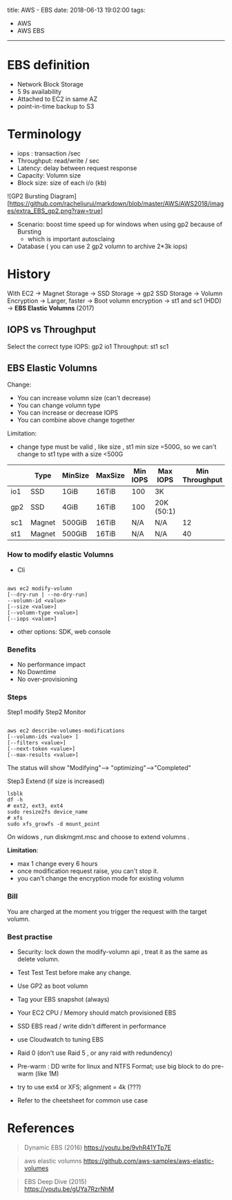 title: AWS - EBS
date: 2018-06-13 19:02:00
tags:
- AWS
- AWS EBS
---

# EBS definition

* Network Block Storage
* 5 9s availability
* Attached to EC2 in same AZ
* point-in-time backup to S3

# Terminology

* iops : transaction /sec
* Throughput: read/write / sec
* Latency: delay between request response
* Capacity: Volumn size
* Block size: size of each i/o (kb)

![GP2 Bursting Diagram][https://github.com/racheliurui/markdown/blob/master/AWS/AWS2018/images/extra_EBS_gp2.png?raw=true]

* Scenario: boost time speed up for windows when using gp2 because of Bursting
  * which is important autosclaing
* Database ( you can use 2 gp2 volumn to archive 2*3k iops)

# History

With EC2 -> Magnet Storage -> SSD Storage -> gp2 SSD Storage -> Volumn Encryption -> Larger, faster -> Boot volumn encryption -> st1 and sc1 (HDD) -> __EBS Elastic Volumns__ (2017)

## IOPS vs Throughput
Select the correct type
IOPS: gp2 io1
Throughput: st1 sc1

## EBS Elastic Volumns

Change:
* You can increase volumn size (can't decrease)
* You can change volumn type
* You can increase or decrease IOPS
* You can combine above change together

Limitation:
* change type must be valid , like size , st1 min size =500G, so we can't change to st1 type with a size <500G

|  | Type | MinSize| MaxSize| Min IOPS| Max IOPS| Min Throughput| Max Throughput |
|----|----|----| ----|----|----|----|----|
|io1 | SSD | 1GiB |16TiB| 100 | 3K|
|gp2 | SSD | 4GiB| 16TiB| 100| 20K (50:1)|
|sc1  | Magnet| 500GiB| 16TiB| N/A  | N/A |12|192|
|st1   | Magnet| 500GiB| 16TiB |N/A|N/A| 40|500|


### How to modify elastic Volumns

* Cli

```aws cli

aws ec2 modify-volumn
[--dry-run | --no-dry-run]
--volumn-id <value>
[--size <value>]
[--volumn-type <value>]
[--iops <value>]

```

* other options: SDK, web console

### Benefits

* No performance impact
* No Downtime
* No over-provisioning

### Steps

Step1 modify
Step2 Monitor
```aws cli

aws ec2 describe-volumes-modifications
[--volumn-ids <value> ]
[--filters <value>]
[--next-token <value>]
[--max-results <value>]

```

The status will show
"Modifying"--> "optimizing"-->"Completed"

Step3 Extend (if size is increased)

```shell
lsblk
df -h
# ext2, ext3, ext4
sudo resize2fs device_name
# xfs
sudo xfs_growfs -d mount_point

```

On widows , run diskmgmt.msc and choose to extend volumns .

__Limitation__:
* max 1 change every 6 hours
* once modification request raise, you can't stop it.
* you can't change the encryption mode for existing volumn  

### Bill

You are charged at the moment you trigger the request with the target volumn.

### Best practise

* Security: lock down the modify-volumn api , treat it as the same as delete volumn. 
* Test Test Test before make any change.

* Use GP2 as boot volumn
* Tag your EBS snapshot (always)
* Your EC2 CPU / Memory should match provisioned EBS
* SSD EBS read / write didn't different in performance
* use Cloudwatch to  tuning EBS
* Raid 0 (don't use Raid 5 , or any raid with redundency)
* Pre-warm : DD write for linux and  NTFS Format; use big block to do pre-warm (like 1M)
* try to use ext4 or XFS; alignment = 4k (???)
* Refer to the cheetsheet for common use case


# References

> Dynamic EBS (2016)
https://youtu.be/9vhR41YTp7E

> aws elastic volumns
https://github.com/aws-samples/aws-elastic-volumes

> EBS Deep Dive (2015)    
https://youtu.be/gUYa7RzrNhM
